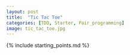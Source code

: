 ```yaml
---
layout: post
title:  "Tic Tac Toe"
categories: [TDD, Starter, Pair_programming]
image: tic_tac_toe.jpg
---
```


{% include starting_points.md %}

